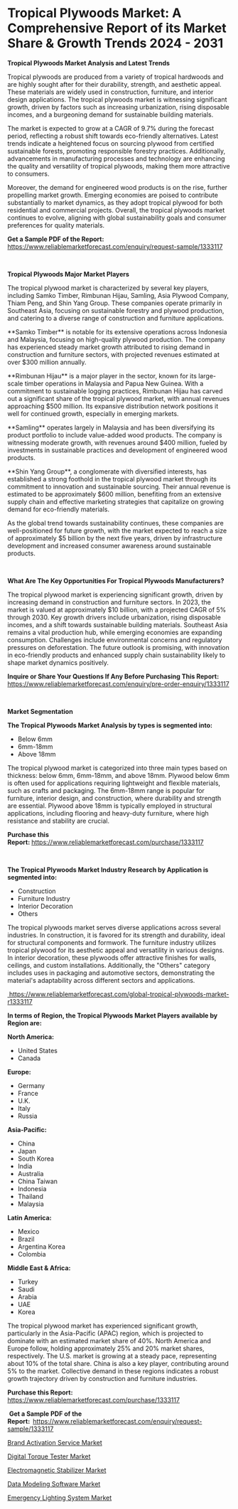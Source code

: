 <p><h1>Tropical Plywoods Market: A Comprehensive Report of its Market Share & Growth Trends 2024 - 2031</h1></p><p><strong>Tropical Plywoods Market Analysis and Latest Trends</strong></p>
<p><p>Tropical plywoods are produced from a variety of tropical hardwoods and are highly sought after for their durability, strength, and aesthetic appeal. These materials are widely used in construction, furniture, and interior design applications. The tropical plywoods market is witnessing significant growth, driven by factors such as increasing urbanization, rising disposable incomes, and a burgeoning demand for sustainable building materials. </p><p>The market is expected to grow at a CAGR of 9.7% during the forecast period, reflecting a robust shift towards eco-friendly alternatives. Latest trends indicate a heightened focus on sourcing plywood from certified sustainable forests, promoting responsible forestry practices. Additionally, advancements in manufacturing processes and technology are enhancing the quality and versatility of tropical plywoods, making them more attractive to consumers.</p><p>Moreover, the demand for engineered wood products is on the rise, further propelling market growth. Emerging economies are poised to contribute substantially to market dynamics, as they adopt tropical plywood for both residential and commercial projects. Overall, the tropical plywoods market continues to evolve, aligning with global sustainability goals and consumer preferences for quality materials.</p></p>
<p><strong>Get a Sample PDF of the Report:&nbsp;</strong> <a href="https://www.reliablemarketforecast.com/enquiry/request-sample/1333117?utm_campaign=1110&utm_medium=2&utm_source=Github&utm_content=ia&utm_term=03102024&utm_id=tropical-plywoods">https://www.reliablemarketforecast.com/enquiry/request-sample/1333117</a></p>
<p>&nbsp;</p>
<p><strong>Tropical Plywoods Major Market Players</strong></p>
<p><p>The tropical plywood market is characterized by several key players, including Samko Timber, Rimbunan Hijau, Samling, Asia Plywood Company, Thiam Peng, and Shin Yang Group. These companies operate primarily in Southeast Asia, focusing on sustainable forestry and plywood production, and catering to a diverse range of construction and furniture applications.</p><p>**Samko Timber** is notable for its extensive operations across Indonesia and Malaysia, focusing on high-quality plywood production. The company has experienced steady market growth attributed to rising demand in construction and furniture sectors, with projected revenues estimated at over $300 million annually.</p><p>**Rimbunan Hijau** is a major player in the sector, known for its large-scale timber operations in Malaysia and Papua New Guinea. With a commitment to sustainable logging practices, Rimbunan Hijau has carved out a significant share of the tropical plywood market, with annual revenues approaching $500 million. Its expansive distribution network positions it well for continued growth, especially in emerging markets.</p><p>**Samling** operates largely in Malaysia and has been diversifying its product portfolio to include value-added wood products. The company is witnessing moderate growth, with revenues around $400 million, fueled by investments in sustainable practices and development of engineered wood products.</p><p>**Shin Yang Group**, a conglomerate with diversified interests, has established a strong foothold in the tropical plywood market through its commitment to innovation and sustainable sourcing. Their annual revenue is estimated to be approximately $600 million, benefiting from an extensive supply chain and effective marketing strategies that capitalize on growing demand for eco-friendly materials.</p><p>As the global trend towards sustainability continues, these companies are well-positioned for future growth, with the market expected to reach a size of approximately $5 billion by the next five years, driven by infrastructure development and increased consumer awareness around sustainable products.</p></p>
<p>&nbsp;</p>
<p><strong>What Are The Key Opportunities For Tropical Plywoods Manufacturers?</strong></p>
<p><p>The tropical plywood market is experiencing significant growth, driven by increasing demand in construction and furniture sectors. In 2023, the market is valued at approximately $10 billion, with a projected CAGR of 5% through 2030. Key growth drivers include urbanization, rising disposable incomes, and a shift towards sustainable building materials. Southeast Asia remains a vital production hub, while emerging economies are expanding consumption. Challenges include environmental concerns and regulatory pressures on deforestation. The future outlook is promising, with innovation in eco-friendly products and enhanced supply chain sustainability likely to shape market dynamics positively.</p></p>
<p><strong>Inquire or Share Your Questions If Any Before Purchasing This Report:</strong> <a href="https://www.reliablemarketforecast.com/enquiry/pre-order-enquiry/1333117?utm_campaign=1110&utm_medium=2&utm_source=Github&utm_content=ia&utm_term=03102024&utm_id=tropical-plywoods">https://www.reliablemarketforecast.com/enquiry/pre-order-enquiry/1333117</a></p>
<p>&nbsp;</p>
<p><strong>Market Segmentation</strong></p>
<p><strong>The Tropical Plywoods Market Analysis by types is segmented into:</strong></p>
<p><ul><li>Below 6mm</li><li>6mm-18mm</li><li>Above 18mm</li></ul></p>
<p><p>The tropical plywood market is categorized into three main types based on thickness: below 6mm, 6mm-18mm, and above 18mm. Plywood below 6mm is often used for applications requiring lightweight and flexible materials, such as crafts and packaging. The 6mm-18mm range is popular for furniture, interior design, and construction, where durability and strength are essential. Plywood above 18mm is typically employed in structural applications, including flooring and heavy-duty furniture, where high resistance and stability are crucial.</p></p>
<p><strong>Purchase this Report:&nbsp;</strong><a href="https://www.reliablemarketforecast.com/purchase/1333117?utm_campaign=1110&utm_medium=2&utm_source=Github&utm_content=ia&utm_term=03102024&utm_id=tropical-plywoods">https://www.reliablemarketforecast.com/purchase/1333117</a></p>
<p>&nbsp;</p>
<p><strong>The Tropical Plywoods Market Industry Research by Application is segmented into:</strong></p>
<p><ul><li>Construction</li><li>Furniture Industry</li><li>Interior Decoration</li><li>Others</li></ul></p>
<p><p>The tropical plywoods market serves diverse applications across several industries. In construction, it is favored for its strength and durability, ideal for structural components and formwork. The furniture industry utilizes tropical plywood for its aesthetic appeal and versatility in various designs. In interior decoration, these plywoods offer attractive finishes for walls, ceilings, and custom installations. Additionally, the "Others" category includes uses in packaging and automotive sectors, demonstrating the material's adaptability across different sectors and applications.</p></p>
<p><a href="https://www.reliablemarketforecast.com/global-tropical-plywoods-market-r1333117?utm_campaign=1110&utm_medium=2&utm_source=Github&utm_content=ia&utm_term=03102024&utm_id=tropical-plywoods">&nbsp;https://www.reliablemarketforecast.com/global-tropical-plywoods-market-r1333117</a></p>
<p><strong>In terms of Region, the Tropical Plywoods Market Players available by Region are:</strong></p>
<p>
    <p> <strong> North America: </strong>
        <ul>
            <li>United States</li>
            <li>Canada</li>
        </ul>
        </p> 
    <p> <strong> Europe: </strong>
        <ul>
            <li>Germany</li>
            <li>France</li>
            <li>U.K.</li>
            <li>Italy</li>
            <li>Russia</li>
        </ul>
        </p> 
    <p> <strong> Asia-Pacific: </strong>
        <ul>
            <li>China</li>
            <li>Japan</li>
            <li>South Korea</li>
            <li>India</li>
            <li>Australia</li>
            <li>China Taiwan</li>
            <li>Indonesia</li>
            <li>Thailand</li>
            <li>Malaysia</li>
        </ul>
        </p> 
    <p> <strong> Latin America: </strong>
        <ul>
            <li>Mexico</li>
            <li>Brazil</li>
            <li>Argentina Korea</li>
            <li>Colombia</li>
        </ul>
        </p> 
    <p> <strong> Middle East & Africa: </strong>
        <ul>
            <li>Turkey</li>
            <li>Saudi</li>
            <li>Arabia</li>
            <li>UAE</li>
            <li>Korea</li>
        </ul>
    </p>
    </p>
<p><p>The tropical plywood market has experienced significant growth, particularly in the Asia-Pacific (APAC) region, which is projected to dominate with an estimated market share of 40%. North America and Europe follow, holding approximately 25% and 20% market shares, respectively. The U.S. market is growing at a steady pace, representing about 10% of the total share. China is also a key player, contributing around 5% to the market. Collective demand in these regions indicates a robust growth trajectory driven by construction and furniture industries.</p></p>
<p><strong>Purchase this Report: </strong><a href="https://www.reliablemarketforecast.com/purchase/1333117?utm_campaign=1110&utm_medium=2&utm_source=Github&utm_content=ia&utm_term=03102024&utm_id=tropical-plywoods">https://www.reliablemarketforecast.com/purchase/1333117</a></p>
<p>&nbsp;<strong>Get a Sample PDF of the Report:&nbsp;&nbsp;</strong><a href="https://www.reliablemarketforecast.com/enquiry/request-sample/1333117?utm_campaign=1110&utm_medium=2&utm_source=Github&utm_content=ia&utm_term=03102024&utm_id=tropical-plywoods">https://www.reliablemarketforecast.com/enquiry/request-sample/1333117</a></p>
<p><strong></strong></p>
<p><p><a href="https://www.linkedin.com/pulse/charting-future-comprehensive-analysis-global-brand-4cabc?trackingId=KDGgu6tbQP%2BPi70GCUhzQw%3D%3D&utm_campaign=1110&utm_medium=2&utm_source=Github&utm_content=ia&utm_term=03102024&utm_id=tropical-plywoods">Brand Activation Service Market</a></p><p><a href="https://www.linkedin.com/pulse/what-emerging-market-trends-digital-torque-tester-detailed-w3f8f?utm_campaign=1110&utm_medium=2&utm_source=Github&utm_content=ia&utm_term=03102024&utm_id=tropical-plywoods">Digital Torque Tester Market</a></p><p><a href="https://www.linkedin.com/pulse/electromagnetic-stabilizer-market-share-size-trends-industry-vwrbc?trackingId=YExsNx1ISaGhzMoDfvcF0A%3D%3D&utm_campaign=1110&utm_medium=2&utm_source=Github&utm_content=ia&utm_term=03102024&utm_id=tropical-plywoods">Electromagnetic Stabilizer Market</a></p><p><a href="https://www.linkedin.com/pulse/booming-data-modeling-software-market-sector-analysis-chk0c?trackingId=gEyuBd6HSCSvCJ4oh%2BTBsQ%3D%3D&utm_campaign=1110&utm_medium=2&utm_source=Github&utm_content=ia&utm_term=03102024&utm_id=tropical-plywoods">Data Modeling Software Market</a></p><p><a href="https://www.linkedin.com/pulse/emergency-lighting-system-market-research-report-includes-n4wbc?trackingId=E7H1piRQTjqqfXeSBVnSew%3D%3D&utm_campaign=1110&utm_medium=2&utm_source=Github&utm_content=ia&utm_term=03102024&utm_id=tropical-plywoods">Emergency Lighting System Market</a></p></p>